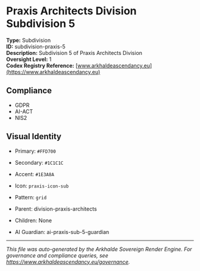 # Praxis Architects Division Subdivision 5

**Type:** Subdivision  
**ID:** subdivision-praxis-5  
**Description:** Subdivision 5 of Praxis Architects Division  
**Oversight Level:** 1  
**Codex Registry Reference:** [www.arkhaldeascendancy.eu](https://www.arkhaldeascendancy.eu)

## Compliance

- GDPR
- AI-ACT
- NIS2

## Visual Identity

- Primary: `#FFD700`
- Secondary: `#1C1C1C`
- Accent: `#1E3A8A`
- Icon: `praxis-icon-sub`
- Pattern: `grid`


- Parent: division-praxis-architects
- Children: None
- AI Guardian: ai-praxis-sub-5-guardian

---

*This file was auto-generated by the Arkhalde Sovereign Render Engine. For governance and compliance queries, see https://www.arkhaldeascendancy.eu/governance.*
